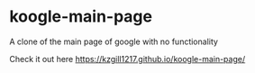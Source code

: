 # koogle-main-page
A clone of the main page of google with no functionality

Check it out here
https://kzgill1217.github.io/koogle-main-page/
